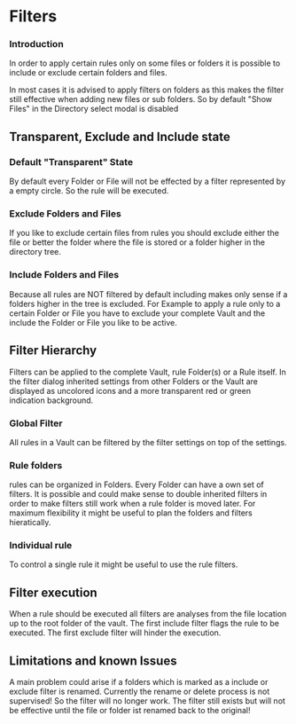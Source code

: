 # Filters
### Introduction

In order to apply certain rules only on some files or folders it is possible to include or exclude certain folders and files.

In most cases it is advised to apply filters on folders as this makes the filter still effective when adding new files or sub folders. So by default "Show Files" in the Directory select modal is disabled

## Transparent, Exclude and Include state
### Default "Transparent" State
By default every Folder or File will not be effected by a filter represented by a empty circle. So the rule will be executed.

### Exclude Folders and Files
If you like to exclude certain files from rules you should exclude either the file or better the folder where the file is stored or a folder higher in the directory tree.

### Include Folders and Files
Because all rules are NOT filtered by default including makes only sense if a folders higher in the tree is excluded. For Example to apply a rule only to a certain Folder or File you have to exclude your complete Vault and the include the Folder or File you like to be active.

## Filter Hierarchy
Filters can be applied to the complete Vault, rule Folder(s) or a Rule itself. In the filter dialog inherited settings from other Folders or the Vault are displayed as uncolored icons and a more transparent red or green indication background.

### Global Filter
All rules in a Vault can be filtered by the filter settings on top of the settings.
### Rule folders
rules can be organized in Folders. Every Folder can have a own set of filters. It is possible and could make sense to double inherited filters in order to make filters still work when a rule folder is moved later. For maximum flexibility it might be useful to plan the folders and filters hieratically.
### Individual rule
To control a single rule it might be useful to use the rule filters.

## Filter execution
When a rule should be executed all filters are analyses from the file location up to the root folder of the vault. The first include filter flags the rule to be executed. The first exclude filter will hinder the execution.

## Limitations and known Issues

A main problem could arise if a folders which is marked as a include or exclude filter is renamed. Currently the rename or delete process is not supervised! So the filter will no longer work. The filter still exists but will not be effective until the file or folder ist renamed back to the original!